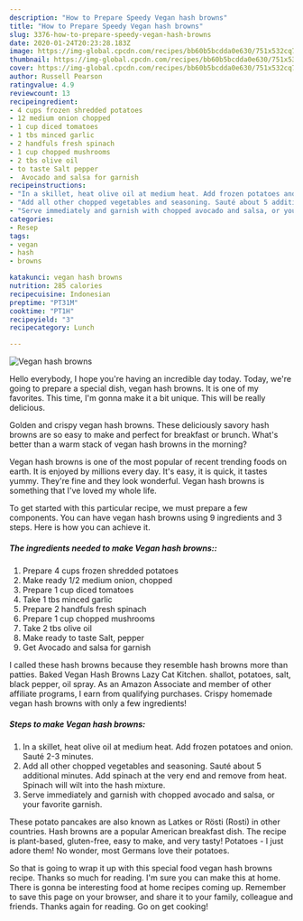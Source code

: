 ```yaml
---
description: "How to Prepare Speedy Vegan hash browns"
title: "How to Prepare Speedy Vegan hash browns"
slug: 3376-how-to-prepare-speedy-vegan-hash-browns
date: 2020-01-24T20:23:28.183Z
image: https://img-global.cpcdn.com/recipes/bb60b5bcdda0e630/751x532cq70/vegan-hash-browns-recipe-main-photo.jpg
thumbnail: https://img-global.cpcdn.com/recipes/bb60b5bcdda0e630/751x532cq70/vegan-hash-browns-recipe-main-photo.jpg
cover: https://img-global.cpcdn.com/recipes/bb60b5bcdda0e630/751x532cq70/vegan-hash-browns-recipe-main-photo.jpg
author: Russell Pearson
ratingvalue: 4.9
reviewcount: 13
recipeingredient:
- 4 cups frozen shredded potatoes
- 12 medium onion chopped
- 1 cup diced tomatoes
- 1 tbs minced garlic
- 2 handfuls fresh spinach
- 1 cup chopped mushrooms
- 2 tbs olive oil
- to taste Salt pepper
-  Avocado and salsa for garnish
recipeinstructions:
- "In a skillet, heat olive oil at medium heat. Add frozen potatoes and onion. Sauté 2-3 minutes."
- "Add all other chopped vegetables and seasoning. Sauté about 5 additional minutes. Add spinach at the very end and remove from heat. Spinach will wilt into the hash mixture."
- "Serve immediately and garnish with chopped avocado and salsa, or your favorite garnish."
categories:
- Resep
tags:
- vegan
- hash
- browns

katakunci: vegan hash browns
nutrition: 285 calories
recipecuisine: Indonesian
preptime: "PT31M"
cooktime: "PT1H"
recipeyield: "3"
recipecategory: Lunch

---
```



![Vegan hash browns](https://img-global.cpcdn.com/recipes/bb60b5bcdda0e630/751x532cq70/vegan-hash-browns-recipe-main-photo.jpg)

Hello everybody, I hope you're having an incredible day today. Today, we're going to prepare a special dish, vegan hash browns. It is one of my favorites. This time, I'm gonna make it a bit unique. This will be really delicious.

Golden and crispy vegan hash browns. These deliciously savory hash browns are so easy to make and perfect for breakfast or brunch. What&#39;s better than a warm stack of vegan hash browns in the morning?

Vegan hash browns is one of the most popular of recent trending foods on earth. It is enjoyed by millions every day. It's easy, it is quick, it tastes yummy. They're fine and they look wonderful. Vegan hash browns is something that I've loved my whole life.


To get started with this particular recipe, we must prepare a few components. You can have vegan hash browns using 9 ingredients and 3 steps. Here is how you can achieve it.

##### The ingredients needed to make Vegan hash browns::

1. Prepare 4 cups frozen shredded potatoes
1. Make ready 1/2 medium onion, chopped
1. Prepare 1 cup diced tomatoes
1. Take 1 tbs minced garlic
1. Prepare 2 handfuls fresh spinach
1. Prepare 1 cup chopped mushrooms
1. Take 2 tbs olive oil
1. Make ready to taste Salt, pepper
1. Get  Avocado and salsa for garnish


I called these hash browns because they resemble hash browns more than patties. Baked Vegan Hash Browns Lazy Cat Kitchen. shallot, potatoes, salt, black pepper, oil spray. As an Amazon Associate and member of other affiliate programs, I earn from qualifying purchases. Crispy homemade vegan hash browns with only a few ingredients! 

##### Steps to make Vegan hash browns:

1. In a skillet, heat olive oil at medium heat. Add frozen potatoes and onion. Sauté 2-3 minutes.
1. Add all other chopped vegetables and seasoning. Sauté about 5 additional minutes. Add spinach at the very end and remove from heat. Spinach will wilt into the hash mixture.
1. Serve immediately and garnish with chopped avocado and salsa, or your favorite garnish.


These potato pancakes are also known as Latkes or Rösti (Rosti) in other countries. Hash browns are a popular American breakfast dish. The recipe is plant-based, gluten-free, easy to make, and very tasty! Potatoes - I just adore them! No wonder, most Germans love their potatoes. 

So that is going to wrap it up with this special food vegan hash browns recipe. Thanks so much for reading. I'm sure you can make this at home. There is gonna be interesting food at home recipes coming up. Remember to save this page on your browser, and share it to your family, colleague and friends. Thanks again for reading. Go on get cooking!
